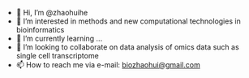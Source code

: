 - 👋 Hi, I’m @zhaohuihe
- 👀 I’m interested in methods and new computational technologies in bioinformatics
- 🌱 I’m currently learning ...
- 💞️ I’m looking to collaborate on data analysis of omics data such as single cell transcriptome
- 📫 How to reach me via e-mail: biozhaohui@gmail.com

<!---
zhaohuihe/zhaohuihe is a ✨ special ✨ repository because its `README.md` (this file) appears on your GitHub profile.
You can click the Preview link to take a look at your changes.
--->

